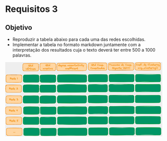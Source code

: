 # Requisitos 3
## Objetivo
- Reproduzir a tabela abaixo para cada uma das redes escolhidas.
- Implementar a tabela no formato markdown juntamente com a interpretação dos resultados cuja o texto deverá ter entre 500 a 1000 palavras.
 
![Tabela](https://github.com/EmanoelBatista/Algoritmos_Estruturas_Dados_2/blob/main/U2T2/Requisito_03/Tabela.png)

